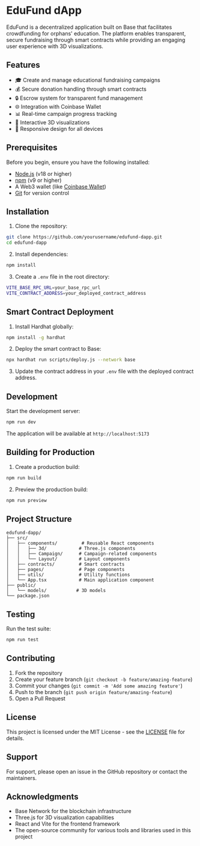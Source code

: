 # EduFund dApp

EduFund is a decentralized application built on Base that facilitates crowdfunding for orphans' education. The platform enables transparent, secure fundraising through smart contracts while providing an engaging user experience with 3D visualizations.

## Features

- 🎓 Create and manage educational fundraising campaigns
- 💰 Secure donation handling through smart contracts
- 🔒 Escrow system for transparent fund management
- 🌐 Integration with Coinbase Wallet
- 📊 Real-time campaign progress tracking
- 🎨 Interactive 3D visualizations
- 📱 Responsive design for all devices

## Prerequisites

Before you begin, ensure you have the following installed:
- [Node.js](https://nodejs.org/) (v18 or higher)
- [npm](https://www.npmjs.com/) (v9 or higher)
- A Web3 wallet (like [Coinbase Wallet](https://www.coinbase.com/wallet))
- [Git](https://git-scm.com/) for version control

## Installation

1. Clone the repository:
```bash
git clone https://github.com/yourusername/edufund-dapp.git
cd edufund-dapp
```

2. Install dependencies:
```bash
npm install
```

3. Create a `.env` file in the root directory:
```bash
VITE_BASE_RPC_URL=your_base_rpc_url
VITE_CONTRACT_ADDRESS=your_deployed_contract_address
```

## Smart Contract Deployment

1. Install Hardhat globally:
```bash
npm install -g hardhat
```

2. Deploy the smart contract to Base:
```bash
npx hardhat run scripts/deploy.js --network base
```

3. Update the contract address in your `.env` file with the deployed contract address.

## Development

Start the development server:
```bash
npm run dev
```

The application will be available at `http://localhost:5173`

## Building for Production

1. Create a production build:
```bash
npm run build
```

2. Preview the production build:
```bash
npm run preview
```

## Project Structure

```
edufund-dapp/
├── src/
│   ├── components/         # Reusable React components
│   │   ├── 3d/            # Three.js components
│   │   ├── Campaign/      # Campaign-related components
│   │   └── Layout/        # Layout components
│   ├── contracts/         # Smart contracts
│   ├── pages/             # Page components
│   ├── utils/             # Utility functions
│   └── App.tsx            # Main application component
├── public/
│   └── models/           # 3D models
└── package.json
```

## Testing

Run the test suite:
```bash
npm run test
```

## Contributing

1. Fork the repository
2. Create your feature branch (`git checkout -b feature/amazing-feature`)
3. Commit your changes (`git commit -m 'Add some amazing feature'`)
4. Push to the branch (`git push origin feature/amazing-feature`)
5. Open a Pull Request

## License

This project is licensed under the MIT License - see the [LICENSE](LICENSE) file for details.

## Support

For support, please open an issue in the GitHub repository or contact the maintainers.

## Acknowledgments

- Base Network for the blockchain infrastructure
- Three.js for 3D visualization capabilities
- React and Vite for the frontend framework
- The open-source community for various tools and libraries used in this project